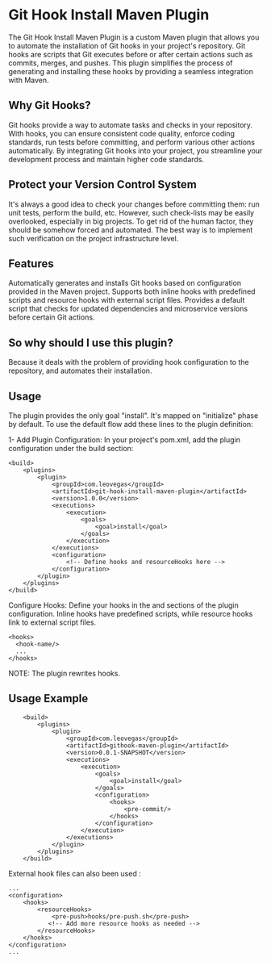 # Git Hook Install Maven Plugin
The Git Hook Install Maven Plugin is a custom Maven plugin that allows you to automate the installation of Git hooks in your project's repository. Git hooks are scripts that Git executes before or after certain actions such as commits, merges, and pushes. This plugin simplifies the process of generating and installing these hooks by providing a seamless integration with Maven.

## Why Git Hooks?
Git hooks provide a way to automate tasks and checks in your repository. With hooks, you can ensure consistent code quality, enforce coding standards, run tests before committing, and perform various other actions automatically. By integrating Git hooks into your project, you streamline your development process and maintain higher code standards.

## Protect your Version Control System
It's always a good idea to check your changes before committing them: run unit tests, perform the build, etc. However, such check-lists may be easily overlooked, especially in big projects. To get rid of the human factor, they should be somehow forced and automated. The best way is to implement such verification on the project infrastructure level.

## Features
Automatically generates and installs Git hooks based on configuration provided in the Maven project.
Supports both inline hooks with predefined scripts and resource hooks with external script files.
Provides a default script that checks for updated dependencies and microservice versions before certain Git actions.

## So why should I use this plugin?
Because it deals with the problem of providing hook configuration to the repository, and automates their installation.

## Usage
The plugin provides the only goal "install". It's mapped on "initialize" phase by default. To use the default flow add these lines to the plugin definition:

1- Add Plugin Configuration: In your project's pom.xml, add the plugin configuration under the build section:
```
<build>
    <plugins>
        <plugin>
            <groupId>com.leovegas</groupId>
            <artifactId>git-hook-install-maven-plugin</artifactId>
            <version>1.0.0</version>
            <executions>
                <execution>
                    <goals>
                        <goal>install</goal>
                    </goals>
                </execution>
            </executions>
            <configuration>
                <!-- Define hooks and resourceHooks here -->
            </configuration>
        </plugin>
    </plugins>
</build>
```
Configure Hooks: Define your hooks in the <hooks> and <resourceHooks> sections of the plugin configuration. Inline hooks have predefined scripts, while resource hooks link to external script files.
```
<hooks>
  <hook-name/>
  ...
</hooks>
```
NOTE: The plugin rewrites hooks.

## Usage Example
```
	<build>
		<plugins>
			<plugin>
				<groupId>com.leovegas</groupId>
				<artifactId>githook-maven-plugin</artifactId>
				<version>0.0.1-SNAPSHOT</version>
				<executions>
					<execution>
						<goals>
							<goal>install</goal>
						</goals>
						<configuration>
							<hooks>
								<pre-commit/>
							</hooks>
						</configuration>
					</execution>
				</executions>
			</plugin>
		</plugins>
	</build>
```


External hook files can also been used :
```
...
<configuration>
    <hooks>
        <resourceHooks>
            <pre-push>hooks/pre-push.sh</pre-push>
           <!-- Add more resource hooks as needed -->
        </resourceHooks>
    </hooks>
</configuration>
...
```
